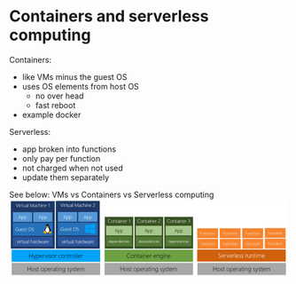 # Containers and serverless computing
Containers:
- like VMs minus the guest OS
- uses OS elements from host OS
    - no over head
    - fast reboot
- example
    docker

Serverless:
- app broken into functions
- only pay per function
- not charged when not used
- update them separately

See below:
VMs vs Containers vs Serverless computing
![Containers](../assets/containers.png)

